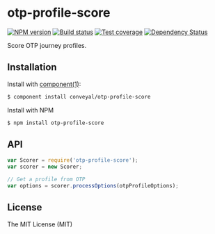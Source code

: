 
# otp-profile-score

[![NPM version][npm-image]][npm-url]
[![Build status][travis-image]][travis-url]
[![Test coverage][coveralls-image]][coveralls-url]
[![Dependency Status][david-image]][david-url]

[npm-image]: https://img.shields.io/npm/v/otp-profile-score.svg?style=flat-square
[npm-url]: https://npmjs.org/package/otp-profile-score
[travis-image]: https://img.shields.io/travis/conveyal/otp-profile-score.svg?style=flat-square
[travis-url]: https://travis-ci.org/conveyal/otp-profile-score
[coveralls-image]: https://img.shields.io/coveralls/conveyal/otp-profile-score.svg?style=flat-square
[coveralls-url]: https://coveralls.io/r/conveyal/otp-profile-score?branch=master
[david-image]: http://img.shields.io/david/conveyal/otp-profile-score.svg?style=flat-square
[david-url]: https://david-dm.org/conveyal/otp-profile-score

Score OTP journey profiles.

## Installation

Install with [component(1)](http://component.io):

```bash
$ component install conveyal/otp-profile-score
```

Install with NPM

```bash
$ npm install otp-profile-score
```

## API

```js
var Scorer = require('otp-profile-score');
var scorer = new Scorer;

// Get a profile from OTP
var options = scorer.processOptions(otpProfileOptions);
```

## License

The MIT License (MIT)
